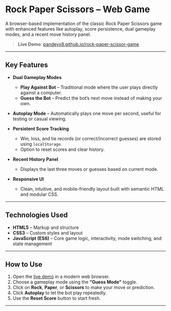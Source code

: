 # Rock Paper Scissors – Web Game

A browser-based implementation of the classic Rock Paper Scissors game with enhanced features like autoplay, score persistence, dual gameplay modes, and a recent move history panel.

> **Live Demo**: [pandeyx8.github.io/rock-paper-scissor-game](https://pandeyx8.github.io/rock-paper-scissor-game)

---

##  Key Features

- **Dual Gameplay Modes**
  - **Play Against Bot** – Traditional mode where the user plays directly against a computer.
  - **Guess the Bot** – Predict the bot’s next move instead of making your own.
  
- **Autoplay Mode** – Automatically plays one move per second, useful for testing or casual viewing.

- **Persistent Score Tracking**
  - Win, loss, and tie records (or correct/incorrect guesses) are stored using `localStorage`.
  - Option to reset scores and clear history.

- **Recent History Panel**
  - Displays the last three moves or guesses based on current mode.

- **Responsive UI**
  - Clean, intuitive, and mobile-friendly layout built with semantic HTML and modular CSS.

---

##  Technologies Used

- **HTML5** – Markup and structure
- **CSS3** – Custom styles and layout
- **JavaScript (ES6)** – Core game logic, interactivity, mode switching, and state management

---

##  How to Use

1. Open the [live demo](https://pandeyx8.github.io/rock-paper-scissor-game/) in a modern web browser.
2. Choose a gameplay mode using the **“Guess Mode”** toggle.
3. Click on **Rock**, **Paper**, or **Scissors** to make your move or prediction.
4. Click **Autoplay** to let the bot play repeatedly.
5. Use the **Reset Score** button to start fresh.

---

